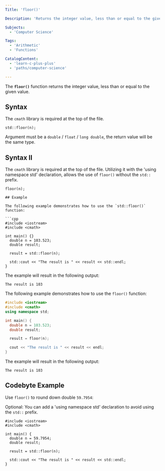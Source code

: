 ```yaml
---
Title: 'floor()'

Description: 'Returns the integer value, less than or equal to the given value.'

Subjects:
  - 'Computer Science'

Tags:
  - 'Arithmetic'
  - 'Functions'

CatalogContent:
  - 'learn-c-plus-plus'
  - 'paths/computer-science'

---
```


The **`floor()`** function returns the integer value, less than or equal to the given value.

## Syntax

The `cmath` library is required at the top of the file.

```pseudo
std::floor(n);
```

Argument must be a `double` / `float` / `long double`, the return value will be the same type.

## Syntax II

The `cmath` library is required at the top of the file. Utilizing it with the 'using namespace std' declaration, allows the use of `floor()` without the `std::` prefix.

```psuedo
floor(n);

## Example

The following example demonstrates how to use the `std::floor()` function:

```cpp
#include <iostream>
#include <cmath>

int main() {}
  double n = 103.523;
  double result;

  result = std::floor(n);

  std::cout << "The result is " << result << std::endl;
}
```

The example will result in the following output:

```shell
The result is 103
```

The following example demonstrates how to use the `floor()` function:

```cpp
#include <iostream>
#include <cmath>
using namespace std;

int main() {
  double n = 103.523;
  double result;

  result = floor(n);

  cout << "The result is " << result << endl;
}
```
The example will result in the following output:

```shell
The result is 103
```

## Codebyte Example

Use `floor()` to round down double `59.7954`:

Optional: You can add a 'using namespace std' declaration to avoid using the `std::` prefix.

```codebyte/cpp
#include <iostream>
#include <cmath>

int main() {
  double n = 59.7954;
  double result;

  result = std::floor(n);

  std::cout << "The result is " << result << std::endl;
}
```
